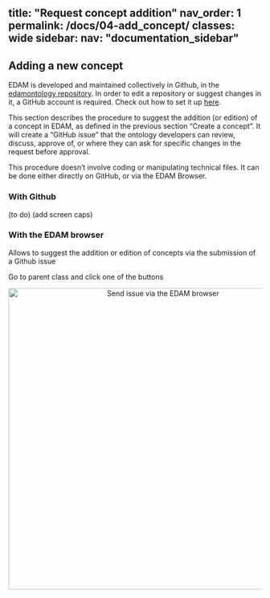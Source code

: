 title: "Request concept addition"
nav_order: 1
permalink: /docs/04-add_concept/
classes: wide
sidebar:
  nav: "documentation_sidebar"
---

## Adding a new concept

EDAM is developed and maintained collectively in Github, in the [edamontology repository](https://github.com/edamontology/edamontology). In order to edit a repository or suggest changes in it, a GitHub account is required. Check out how to set it up [here](https://docs.github.com/en/get-started/start-your-journey/creating-an-account-on-github). 

This section describes the procedure to suggest the addition (or edition) of a concept in EDAM, as defined in the previous section “Create a concept”. It will create a “GitHub issue” that the ontology developers can review, discuss, approve of, or where they can ask for specific changes in the request before approval. 

This procedure doesn’t involve coding or manipulating technical files. It can be done either directly on GitHub, or via the EDAM Browser.

### With Github

(to do)
(add screen caps)

### With the EDAM browser

Allows to suggest the addition or edition of concepts via the submission of a Github issue 

Go to parent class and click one of the buttons


<div style="text-align: center">
<img src="{{ '/assets/images/EDAM_browser_3.png' | relative_url }}" alt="Send issue via the EDAM browser" style="width: 600px; height: auto;">
</div>
